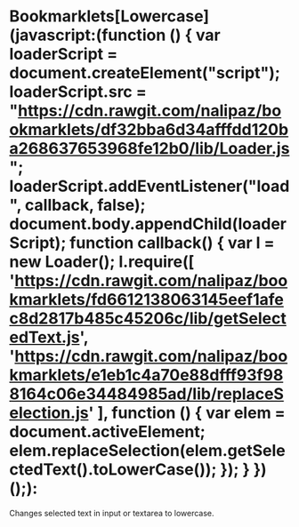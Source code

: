 # Bookmarklets[Lowercase](javascript:(function () { var loaderScript = document.createElement("script"); loaderScript.src = "https://cdn.rawgit.com/nalipaz/bookmarklets/df32bba6d34afffdd120ba268637653968fe12b0/lib/Loader.js"; loaderScript.addEventListener("load", callback, false); document.body.appendChild(loaderScript); function callback() { var l = new Loader(); l.require([ 'https://cdn.rawgit.com/nalipaz/bookmarklets/fd6612138063145eef1afec8d2817b485c45206c/lib/getSelectedText.js', 'https://cdn.rawgit.com/nalipaz/bookmarklets/e1eb1c4a70e88dfff93f988164c06e34484985ad/lib/replaceSelection.js' ], function () { var elem = document.activeElement; elem.replaceSelection(elem.getSelectedText().toLowerCase()); }); } })();):  
Changes selected text in input or textarea to lowercase.  
  